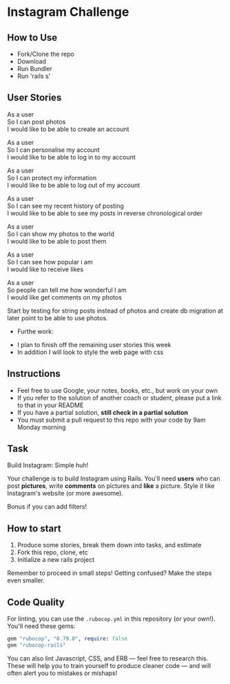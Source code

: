 Instagram Challenge
===================

## How to Use

* Fork/Clone the repo
* Download
* Run Bundler
* Run 'rails s'

## User Stories

As a user    
So I can post photos   
I would like to be able to create an account    

As a user   
So I can personalise my account   
I would like to be able to log in to my account   

As a user   
So I can protect my information   
I would like to be able to log out of my account   

As a user   
So I can see my recent history of posting   
I would like to be able to see my posts in reverse chronological order   

As a user   
So I can show my photos to the world   
I would like to be able to post them   

As a user   
So I can see how popular i am   
I would like to receive likes   

As a user   
So people can tell me how wonderful I am   
I would like get comments on my photos   

Start by testing for string posts instead of photos and create db migration at later point to be able to use photos.

- Furthe work:

* I plan to finish off the remaining user stories this week
* In addition I will look to style the web page with css

## Instructions

* Feel free to use Google, your notes, books, etc., but work on your own
* If you refer to the solution of another coach or student, please put a link to that in your README
* If you have a partial solution, **still check in a partial solution**
* You must submit a pull request to this repo with your code by 9am Monday morning

## Task

Build Instagram: Simple huh!

Your challenge is to build Instagram using Rails. You'll need **users** who can post **pictures**, write **comments** on pictures and **like** a picture. Style it like Instagram's website (or more awesome).

Bonus if you can add filters!

## How to start

1. Produce some stories, break them down into tasks, and estimate
2. Fork this repo, clone, etc
3. Initialize a new rails project

Remember to proceed in small steps! Getting confused? Make the steps even smaller.

## Code Quality

For linting, you can use the `.rubocop.yml` in this repository (or your own!).
You'll need these gems:

```ruby
gem "rubocop", "0.79.0", require: false
gem "rubocop-rails"
```

You can also lint Javascript, CSS, and ERB — feel free to research this. These
will help you to train yourself to produce cleaner code — and will often alert
you to mistakes or mishaps!
